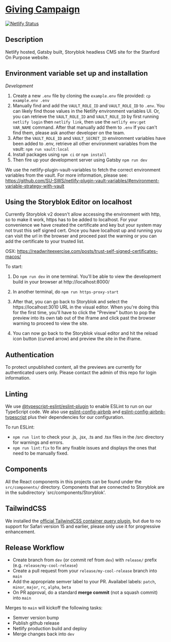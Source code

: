 # [Giving Campaign](https://github.com/SU-SWS/ood-giving-campaign)

[![Netlify Status](https://api.netlify.com/api/v1/badges/738e5599-7329-41a1-8429-82f8540636d9/deploy-status?branch=dev)](https://app.netlify.com/sites/giving-campaign/deploys)

Description
---

Netlify hosted, Gatsby built, Storyblok headless CMS site for the Stanford On Purpose website.

Environment variable set up and installation
---

_Development_

1. Create a new `.env` file by cloning the `example.env` file provided:
`cp example.env .env`
2. Manually find and add the `VAULT_ROLE_ID` and `VAULT_ROLE_ID` to `.env`. You can likely find those values in the Netlify environment variables UI.
Or, you can retrieve the `VAULT_ROLE_ID` and `VAULT_ROLE_ID` by first running `netlify login` then `netlify link`, then use the `netlify env:get VAR_NAME` command. After that manually add them to `.env`
If you can't find them, please ask another developer on the team.
3. After the `VAULT_ROLE_ID` and `VAULT_SECRET_ID` environment variables have been added to .env, retrieve all other environment variables from the vault:
`npm run vault:local`
4. Install packages using `npm ci` or `npm install`
5. Then fire up your development server using Gatsby
`npm run dev`

We use the netlify-plugin-vault-variables to fetch the correct environment variables from the vault. For more information, please see:
https://github.com/SU-SWS/netlify-plugin-vault-variables/#environment-variable-strategy-with-vault

Using the Storyblok Editor on localhost
---

Currently Storyblok v2 doesn't allow accessing the environment with http, so to make it work, https has to be added to localhost. For your convenience we have created the certificate and key but your system may not trust this self signed cert. Once you have localhost up and running you can visit the url in the browser and proceed past the warning or you can add the certificate to your trusted list.

OSX:
https://readwriteexercise.com/posts/trust-self-signed-certificates-macos/

To start:

1. Do `npm run dev` in one terminal. You'll be able to view the development build in your browser at http://localhost:8000/

2. In another terminal, do `npm run https-proxy-start`

3. After that, you can go back to Storyblok and select the https://localhost:3010 URL in the visual editor. When you're doing this for the first time, you'll have to click the "Preview" button to pop the preview into its own tab out of the iframe and click past the browser warning to proceed to view the site.

4. You can now go back to the Storyblok visual editor and hit the reload icon button (curved arrow) and preview the site in the iframe.


Authentication
---
To protect unpublished content, all the previews are currently for authenticated users only. Please contact the admin of this repo for login information.

Linting
---

We use [@typescript-eslint/eslint-plugin](https://github.com/typescript-eslint/typescript-eslint) to enable ESLint to run on our TypeScript code. We also use [eslint-config-airbnb](https://www.npmjs.com/package/eslint-config-airbnb) and [eslint-config-airbnb-typescript](https://www.npmjs.com/package/eslint-config-airbnb-typescript) plus their dependencies for our configuration.

To run ESLint:
- `npm run lint` to check your .js, .jsx, .ts and .tsx files in the /src directory for warnings and errors.
- `npm run lint:fix` to fix any fixable issues and displays the ones that need to be manually fixed.

Components
---

All the React components in this projects can be found under the `src/components/` directory. Components that are connected to Storyblok are in the subdirectory `src/components/Storyblok'.

TailwindCSS
---

We installed the [official TailwindCSS container query plugin](https://github.com/tailwindlabs/tailwindcss-container-queries), but due to no support for Safari version 15 and earlier, please only use it for progressive enhancement.

Release Workflow
---

- Create branch from `dev` (or commit ref from `dev`) with `release/` prefix (e.g. `release/my-cool-release`)
- Create a pull request from your `release/my-cool-release` branch into `main`
- Add the appropriate semver label to your PR. Availabel labels: `patch`, `minor`, `major`, `rc`, `alpha`, `beta`
- On PR approval, do a standard **merge commit** (not a squash commit) into `main`

Merges to `main` will kickoff the following tasks:
- Semver version bump
- Publish github release
- Netlify production build and deploy
- Merge changes back into `dev`
